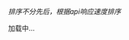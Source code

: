*排序不分先后，根据api响应速度排序*

<div id="Modules">
    <p>加载中...</p>
</div>


<script>
console.log("\n %c NilBridge 1.6.0 %c http://Nilbridge.site \n\n","color: #fadfa3; background: #030307; padding:5px 0;","background: #fadfa3; padding:5px 0;");

function getGithub(owner, repo_name) {
    let options = {
        url: `https://api.github.com/repos/${owner}/${repo_name}`,
        method: 'GET',
        headers: {
            'Authorization':'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',
            //'User-Agent': 'Mozilla/5.0 (iPhone; CPU iPhone OS 13_2_3 like Mac OS X) AppleWebKit/605.1.15 (KHTML, like Gecko) Version/13.0.3 Mobile/15E148 Safari/604.1 Edg/91.0.4472.114',
            'Content-Type': 'application/json',
            'accept': 'application/vnd.github.v3+json',
        }
    };
    axios(options.url, options).then((dt) => {
        console.log('get',dt.data.html_url);
        document.getElementById("Modules").innerHTML += getCard(dt.data);
    }).catch(err => {
        document.getElementById("Modules").innerHTML += `<div id="err_box">模块：${repo_name} 信息加载失败<br>${err}<br></div>`;
        let tg = TGTool();
        tg.error(`模块：${repo_name} 信息加载失败 : ${err}`);
    });
}

function unit(number) {
    let _number = number / 1000;
    if (_number >= 1000) {
        return parseFloat((_number / 1000).toFixed(1)) + 'm';
    } else if (_number >= 1) {
        return parseFloat(_number.toFixed(1)) + 'k';
    } else {
        return number;
    }
}

function getCard(data) {
    return `
   <div class="gr-card">
                    <div class="gr-header">
                        <img src="${data.owner.avatar_url}" alt="">
                    </div>
                    <div class="gr-content">
                        <div class="gr-fullname">
                            <p><i class="fab fa-github fa-lg" aria-hidden="true" id="gr-github-icon"></i> ${data.full_name}</p>
                        </div>
                        <div class="gr-description">
                            ${data.description}
                        </div>
                    </div>
                    <div class="gr-footer">
                        <div class="gr-language-star">
                            <span class="gr-language">${data.language}</span>
                            <i class="far fa-star" aria-hidden="true" id='gr-star-icon'> ${unit(data.stargazers_count)}</i>
                        </div>
                        <div class="gr-card-toolbar">
                            <div class="gr-repo-link">
                                <a href="${data.html_url}" target="_blank" rel="noopener noreferrer"
                                    title="Open in a new TAB">
                                    <i class="fas fa-external-link-square-alt fa-lg" aria-hidden="true" style="color: black;" id="gr-repo-link-icon"></i>
                                </a>
                            </div>
                        </div>
                    </div>
                </div>
      `;
}
axios('/info.json').then((dt)=>{
    document.getElementById("Modules").innerHTML = '';
    for(let i in dt.data.modules){
        let tmp = dt.data.modules[i];
        if(tmp.github_check != undefined){
            getGithub(tmp.github_check.owner,tmp.github_check.repo_name);
        }
    }
}).catch(err=>{
    let tg = TGTool();
    tg.error('获取API失败！');
    document.getElementById("Modules").innerHTML = `<div id="err_box">${err}</div>`;
})
</script>
<html>
  
